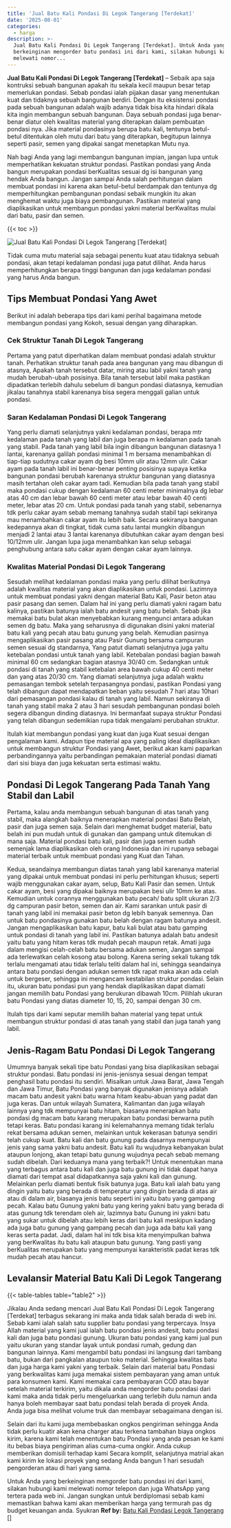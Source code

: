 ```yaml
---
title: 'Jual Batu Kali Pondasi Di Legok Tangerang [Terdekat]'
date: '2025-08-01'
categories:
  - harga
description: >-
  Jual Batu Kali Pondasi Di Legok Tangerang [Terdekat]. Untuk Anda yang
  berkeinginan mengorder batu pondasi ini dari kami, silakan hubungi kami
  melewati nomor...
---
```


**Jual Batu Kali Pondasi Di Legok Tangerang \[Terdekat\]** – Sebaik apa saja kontruksi sebuah bangunan apakah itu sekala kecil maupun besar tetap memerlukan pondasi. Sebab pondasi ialah pijakan dasar yang menentukan kuat dan tidaknya sebuah bangunan berdiri. Dengan itu eksistensi pondasi pada sebuah bangunan adalah wajib adanya tidak bisa kita hindari dikala kita ingin membangun sebuah bangunan. Daya sebuah pondasi juga benar-benar diatur oleh kwalitas material yang diterapkan dalam pembuatan pondasi nya. Jika material pondasinya berupa batu kali, tentunya betul-betul ditentukan oleh mutu dari batu yang diterapkan, begitupun lainnya seperti pasir, semen yang dipakai sangat menetapkan Mutu nya.

Nah bagi Anda yang lagi membangun bangunan impian, jangan lupa untuk memperhatikan kekuatan struktur pondasi. Pastikan pondasi yang Anda bangun merupakan pondasi berKualitas sesuai dg isi bangunan yang hendak Anda bangun. Jangan sampai Anda salah perhitungan dalam membuat pondasi ini karena akan betul-betul berdampak dan tentunya dg memperhitungkan pembangunan pondasi sebaik mungkin itu akan menghemat waktu juga biaya pembangunan. Pastikan material yang diaplikasikan untuk membangun pondasi yakni material berKwalitas mulai dari batu, pasir dan semen.

{{< toc >}}

![Jual Batu Kali Pondasi Di Legok Tangerang [Terdekat]](/images/jual-batu-kali-28.png)

Tidak cuma mutu material saja sebagai penentu kuat atau tidaknya sebuah pondasi, akan tetapi kedalaman pondasi juga patut dilihat. Anda harus memperhitungkan berapa tinggi bangunan dan juga kedalaman pondasi yang harus Anda bangun.

## Tips Membuat Pondasi Yang Awet

Berikut ini adalah beberapa tips dari kami perihal bagaimana metode membangun pondasi yang Kokoh, sesuai dengan yang diharapkan.

### Cek Struktur Tanah Di Legok Tangerang

Pertama yang patut diperhatikan dalam membuat pondasi adalah struktur tanah. Perhatikan struktur tanah pada area bangunan yang mau dibangun di atasnya, Apakah tanah tersebut datar, miring atau labil yakni tanah yang mudah berubah-ubah posisinya. Bila tanah tersebut labil maka pastikan dipadatkan terlebih dahulu sebelum di bangun pondasi diatasnya, kemudian jikalau tanahnya stabil karenanya bisa segera menggali galian untuk pondasi.

### Saran Kedalaman Pondasi Di Legok Tangerang

Yang perlu diamati selanjutnya yakni kedalaman pondasi, berapa mtr kedalaman pada tanah yang labil dan juga berapa m kedalaman pada tanah yang stabil. Pada tanah yang labil bila ingin dibangun bangunan diatasnya 1 lantai, karenanya galilah pondasi minimal 1 m bersama menambahkan di tiap-tiap sudutnya cakar ayam dg besi 10mm ulir atau 12mm ulir. Cakar ayam pada tanah labil ini benar-benar penting posisinya supaya ketika bangunan pondasi berubah karenanya struktur bangunan yang diatasnya masih tertahan oleh cakar ayam tadi. Kemudian bila pada tanah yang stabil maka pondasi cukup dengan kedalaman 60 centi meter minimalnya dg lebar atas 40 cm dan lebar bawah 60 centi meter atau lebar bawah 40 centi meter, lebar atas 20 cm. Untuk pondasi pada tanah yang stabil, sebenarnya tdk perlu cakar ayam sebab memang tanahnya sudah stabil tapi sekiranya mau menambahkan cakar ayam itu lebih baik. Secara sekiranya bangunan kedepannya akan di tingkat, tidak cuma satu lantai mungkin dibangun menjadi 2 lantai atau 3 lantai karenanya dibutuhkan cakar ayam dengan besi 10/12mm ulir. Jangan lupa juga menambahkan kan selup sebagai penghubung antara satu cakar ayam dengan cakar ayam lainnya.

### Kwalitas Material Pondasi Di Legok Tangerang

Sesudah melihat kedalaman pondasi maka yang perlu dilihat berikutnya adalah kwalitas material yang akan diaplikasikan untuk pondasi. Lazimnya untuk membuat pondasi yakni dengan material Batu Kali, Pasir beton atau pasir pasang dan semen. Dalam hal ini yang perlu diamati yakni ragam batu kalinya, pastikan batunya ialah batu andesit yang batu belah. Sebab jika memakai batu bulat akan menyebabkan kurang mengunci antara adukan semen dg batu. Maka yang seharusnya di digunakan disini yakni material batu kali yang pecah atau batu gunung yang belah. Kemudian pasirnya mengaplikasikan pasir pasang atau Pasir Gunung bersama campuran semen sesuai dg standarnya, Yang patut diamati selanjutnya juga yaitu ketebalan pondasi untuk tanah yang labil. Ketebalan pondasi bagian bawah minimal 60 cm sedangkan bagian atasnya 30/40 cm. Sedangkan untuk pondasi di tanah yang stabil ketebalan area bawah cukup 40 centi meter dan yang atas 20/30 cm. Yang diamati selanjutnya juga adalah waktu pemasangan tembok setelah terpasangnya pondasi, pastikan Pondasi yang telah dibangun dapat mendapatkan beban yaitu sesudah 7 hari atau 10hari dari pemasangan pondasi kalau di tanah yang labil. Namun sekiranya di tanah yang stabil maka 2 atau 3 hari sesudah pembangunan pondasi boleh segera dibangun dinding diatasnya. Ini bermanfaat supaya struktur Pondasi yang telah dibangun sedemikian rupa tidak mengalami perubahan struktur.

Itulah kiat membangun pondasi yang kuat dan juga Kuat sesuai dengan pengalaman kami. Adapun tipe material apa yang paling ideal diaplikasikan untuk membangun struktur Pondasi yang Awet, berikut akan kami paparkan perbandingannya yaitu perbandingan pemakaian material pondasi diamati dari sisi biaya dan juga kekuatan serta estimasi waktu.

## Pondasi Di Legok Tangerang Pada Tanah Yang Stabil dan Labil

Pertama, kalau anda membangun sebuah bangunan di atas tanah yang stabil, maka alangkah baiknya menerapkan material pondasi Batu Belah, pasir dan juga semen saja. Selain dari menghemat budget material, batu belah ini pun mudah untuk di gunakan dan gampang untuk ditemukan di mana saja. Material pondasi batu kali, pasir dan juga semen sudah semenjak lama diaplikasikan oleh orang Indonesia dan ini rupanya sebagai material terbaik untuk membuat pondasi yang Kuat dan Tahan.

Kedua, seandainya membangun diatas tanah yang labil karenanya material yang dipakai untuk membuat pondasi ini perlu perhitungan khusus; seperti wajib menggunakan cakar ayam, selup, Batu Kali Pasir dan semen. Untuk cakar ayam, besi yang dipakai baiknya merupakan besi ulir 10mm ke atas. Kemudian untuk corannya menggunakan batu pecah/ batu split ukuran 2/3 dg campuran pasir beton, semen dan air. Kami sarankan untuk pasir di tanah yang labil ini memakai pasir beton dg lebih banyak semennya. Dan untuk batu pondasinya gunakan batu belah dengan ragam batunya andesit. Jangan mengaplikasikan batu kapur, batu kali bulat atau batu gamping untuk pondasi di tanah yang labil ini. Pastikan batunya adalah batu andesit yaitu batu yang hitam keras tdk mudah pecah maupun retak. Amati juga dalam mengisi celah-celah batu bersama adukan semen, Jangan sampai ada terlewatkan celah kosong atau bolong. Karena sering sekali tukang tdk terlalu mengamati atau tidak terlalu teliti dalam hal ini, sehingga seandainya antara batu pondasi dengan adukan semen tdk rapat maka akan ada celah untuk bergeser, sehingga ini mengancam kestabilan struktur pondasi. Selain itu, ukuran batu pondasi pun yang hendak diaplikasikan dapat diamati jangan memilih batu Pondasi yang berukuran dibawah 10cm. Pilihlah ukuran batu Pondasi yang diatas diameter 10, 15, 20, sampai dengan 30 cm.

Itulah tips dari kami seputar memilih bahan material yang tepat untuk membangun struktur pondasi di atas tanah yang stabil dan juga tanah yang labil.

## Jenis-Ragam Batu Pondasi Di Legok Tangerang

Umumnya banyak sekali tipe batu Pondasi yang bisa diaplikasikan sebagai struktur pondasi. Batu pondasi ini jenis-jenisnya sesuai dengan tempat penghasil batu pondasi itu sendiri. Misalkan untuk Jawa Barat, Jawa Tengah dan Jawa Timur, Batu Pondasi yang banyak digunakan jenisnya adalah macam batu andesit yakni batu warna hitam keabu-abuan yang padat dan juga keras. Dan untuk wilayah Sumatera, Kalimantan dan juga wilayah lainnya yang tdk mempunyai batu hitam, biasanya menerapkan batu pondasi dg macam batu karang merupakan batu pondasi berwarna putih tetapi keras. Batu pondasi karang ini kelemahannya memang tidak terlalu rekat bersama adukan semen, melainkan untuk kekerasan batunya sendiri telah cukup kuat. Batu kali dan batu gunung pada dasarnya mempunyai jenis yang sama yakni batu andesit. Batu kali itu wujudnya kebanyakan bulat ataupun lonjong, akan tetapi batu gunung wujudnya pecah sebab memang sudah dibelah. Dari keduanya mana yang terbaik?! Untuk menentukan mana yang terbagus antara batu kali dan juga batu gunung ini tidak dapat hanya diamati dari tempat asal didapatkannya saja yakni kali dan gunung. Melainkan perlu diamati bentuk fisik batunya juga. Batu kali ialah batu yang dingin yaitu batu yang berada di temperatur yang dingin berada di atas air atau di dalam air, biasanya jenis batu seperti ini yaitu batu yang gampang pecah. Kalau batu Gunung yakni batu yang kering yakni batu yang berada di atas gunung tdk terendam oleh air, lazimnya batu Gunung ini yakni batu yang sukar untuk dibelah atau lebih keras dari batu kali meskipun kadang ada juga batu gunung yang gampang pecah dan juga ada batu kali yang keras serta padat. Jadi, dalam hal ini tdk bisa kita menyimpulkan bahwa yang berKwalitas itu batu kali ataupun batu gunung. Yang pasti yang berKualitas merupakan batu yang mempunyai karakteristik padat keras tdk mudah pecah atau hancur.

## Levalansir Material Batu Kali Di Legok Tangerang

{{< table-tables table="table2" >}}

Jikalau Anda sedang mencari Jual Batu Kali Pondasi Di Legok Tangerang \[Terdekat\] terbagus sekarang ini maka anda tidak salah berada di web ini. Sebab kami ialah salah satu supplier batu pondasi yang terpercaya. Insya Allah material yang kami jual ialah batu pondasi jenis andesit, batu pondasi kali dan juga batu pondasi gunung. Ukuran batu pondasi yang kami jual pun yaitu ukuran yang standar layak untuk pondasi rumah, gedung dan bangunan lainnya. Kami mengambil batu pondasi ini langsung dari tambang batu, bukan dari pangkalan ataupun toko material. Sehingga kwalitas batu dan juga harga kami yakni yang terbaik. Selain dari material batu Pondasi yang berkwalitas kami juga memakai sistem pembayaran yang aman untuk para konsumen kami. Kami memakai cara pembayaran COD atau bayar setelah material terkirim, yaitu dikala anda mengorder batu pondasi dari kami maka anda tidak perlu mengeluarkan uang terlebih dulu namun anda hanya boleh membayar saat batu pondasi telah berada di proyek Anda. Anda juga bisa melihat volume truk dan membayar sebagaimana dengan isi.

Selain dari itu kami juga membebaskan ongkos pengiriman sehingga Anda tidak perlu kuatir akan kena charger atau terkena tambahan biaya ongkos kirim, karena kami telah menentukan batu Pondasi yang anda pesan ke kami itu bebas biaya pengiriman alias cuma-cuma ongkir. Anda cukup memberikan domisili terhadap kami Secara komplit, selanjutnya matrial akan kami kirim ke lokasi proyek yang sedang Anda bangun 1 hari sesudah pengorderan atau di hari yang sama.

Untuk Anda yang berkeinginan mengorder batu pondasi ini dari kami, silakan hubungi kami melewati nomor telepon dan juga WhatsApp yang tertera pada web ini. Jangan sungkan untuk berdiplomasi sebab kami memastikan bahwa kami akan memberikan harga yang termurah pas dg budget keuangan anda. Syukran
**Ref by:** [Batu Kali Pondasi Legok Tangerang []](https://id.wikipedia.org/wiki/Batu)
